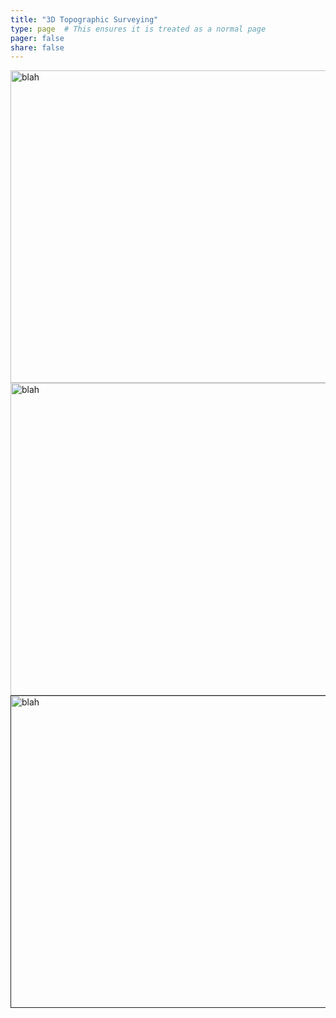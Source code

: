 ```yaml
---
title: "3D Topographic Surveying"
type: page  # This ensures it is treated as a normal page
pager: false
share: false
---
```




<a href="https://ps2.d2s.org/sharepotree?file_id=d6056396-4bde-48ae-a745-f5f131f57405" target="">
    <img src="/media/scr_screenshot.png" alt="blah" width="600" height="500">
  </a> 


<a href="https://ps2.d2s.org/sharepotree?file_id=188f6623-c18b-4829-adbb-571ae038e834" target="">
    <img src="/media/hole_17.png" alt="blah" width="600" height="500">
  </a>

<a href="" target="https://viewer.copc.io?state=381c861efb8fc737530a0ab8b2273785b47e0827fef4ac03b0ae5a21ee0ad5f2">
    <img src="/media/Swetnam1.jpg" alt="blah" width="600" height="500">
  </a>



